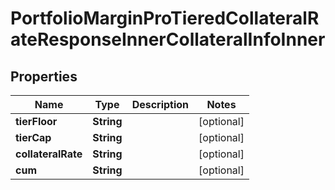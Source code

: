 

# PortfolioMarginProTieredCollateralRateResponseInnerCollateralInfoInner


## Properties

| Name | Type | Description | Notes |
|------------ | ------------- | ------------- | -------------|
|**tierFloor** | **String** |  |  [optional] |
|**tierCap** | **String** |  |  [optional] |
|**collateralRate** | **String** |  |  [optional] |
|**cum** | **String** |  |  [optional] |



